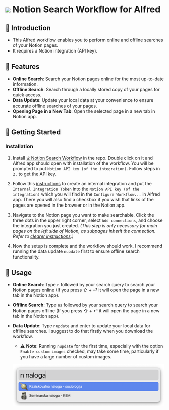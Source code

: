 # <img src="images/notionxalfred.png" width="64"> Notion Search Workflow for Alfred

## 🤔 Introduction

- This Alfred workflow enables you to perform online and offline searches of your Notion pages.
- It requires a Notion integration (API key).

## 🌟 Features

- **Online Search**: Search your Notion pages online for the most up-to-date information.
- **Offline Search**: Search through a locally stored copy of your pages for quick access.
- **Data Update**: Update your local data at your convenience to ensure accurate offline searches of your pages.
- **Opening Page in a New Tab**: Open the selected page in a new tab in Notion app.

## 🚀 Getting Started

### Installation

1. Install [⤓ Notion Search Workflow](https://github.com/svenko99/alfred-notion/releases/latest/download/Notion.search.alfredworkflow) in the repo. Double click on it and Alfred app should open with installation of the workflow. You will be prompted to put `Notion API key (of the integration)`. Follow steps in `2.` to get the API key.

2. Follow this [instructions](https://www.notion.so/help/create-integrations-with-the-notion-api#create-an-internal-integration) to create an internal integration and put the `Internal Integration Token` into the `Notion API key (of the integration)` which you will find in the `Configure Workflow...` in Alfred app. There you will also find a checkbox if you wish that links of the pages are opened in the browser or in the Notion app.

3. Navigate to the Notion page you want to make searchable. Click the three dots in the upper right corner, select `Add connections`, and choose the integration you just created. _(This step is only necessary for main pages on the left side of Notion, as subpages inherit the connection. Refer to [clearer instructions](https://developers.notion.com/docs/create-a-notion-integration#give-your-integration-page-permissions).)_

4. Now the setup is complete and the workflow should work. I recommend running the data update `nupdate` first to ensure offline search functionality.

## 🔄 Usage

- **Online Search**: Type `n` followed by your search query to search your Notion pages online (If you press ⇧ + ⏎ it will open the page in a new tab in the Notion app).
- **Offline Search**: Type `ns` followed by your search query to search your Notion pages offline (If you press ⇧ + ⏎ it will open the page in a new tab in the Notion app).
- **Data Update**: Type `nupdate` and enter to update your local data for offline searches. I suggest to do that firstly when you download the workflow.

  - ⚠️ **Note**: Running `nupdate` for the first time, especially with the option `Enable custom images` checked, may take some time, particularly if you have a large number of custom images.

  ![screenshot](images/screenshot1.png)
